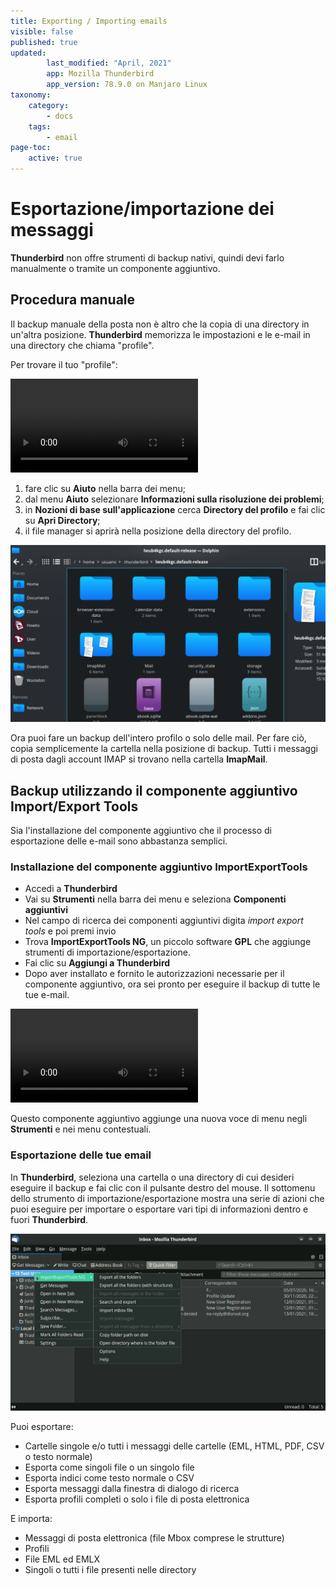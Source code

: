 ```yaml
---
title: Exporting / Importing emails
visible: false
published: true
updated:
        last_modified: "April, 2021"
        app: Mozilla Thunderbird
        app_version: 78.9.0 on Manjaro Linux
taxonomy:
    category:
        - docs
    tags:
        - email
page-toc:
    active: true
---
```


# Esportazione/importazione dei messaggi
**Thunderbird** non offre strumenti di backup nativi, quindi devi farlo manualmente o tramite un componente aggiuntivo.

## Procedura manuale
Il backup manuale della posta non è altro che la copia di una directory in un'altra posizione. **Thunderbird** memorizza le impostazioni e le e-mail in una directory che chiama "profile".

Per trovare il tuo "profile":

![](en/tb_manual_backup.mp4?resize=1024,576&loop)

1. fare clic su **Aiuto** nella barra dei menu;
2. dal menu **Aiuto** selezionare **Informazioni sulla risoluzione dei problemi**;
3. in **Nozioni di base sull'applicazione** cerca **Directory del profilo** e fai clic su **Apri Directory**;
4. il file manager si aprirà nella posizione della directory del profilo.

![](en/profile_folder.png)

Ora puoi fare un backup dell'intero profilo o solo delle mail. Per fare ciò, copia semplicemente la cartella nella posizione di backup. Tutti i messaggi di posta dagli account IMAP si trovano nella cartella **ImapMail**.

## Backup utilizzando il componente aggiuntivo Import/Export Tools

Sia l'installazione del componente aggiuntivo che il processo di esportazione delle e-mail sono abbastanza semplici.

### Installazione del componente aggiuntivo ImportExportTools

* Accedi a **Thunderbird**
* Vai su **Strumenti** nella barra dei menu e seleziona **Componenti aggiuntivi**
* Nel campo di ricerca dei componenti aggiuntivi digita _import export tools_ e poi premi invio
* Trova **ImportExportTools NG**, un piccolo software **GPL** che aggiunge strumenti di importazione/esportazione.
* Fai clic su **Aggiungi a Thunderbird**
* Dopo aver installato e fornito le autorizzazioni necessarie per il componente aggiuntivo, ora sei pronto per eseguire il backup di tutte le tue e-mail.

![](en/export_tool.mp4?resize=1024,576&loop)

Questo componente aggiuntivo aggiunge una nuova voce di menu negli **Strumenti** e nei menu contestuali.

### Esportazione delle tue email
In **Thunderbird**, seleziona una cartella o una directory di cui desideri eseguire il backup e fai clic con il pulsante destro del mouse.
Il sottomenu dello strumento di importazione/esportazione mostra una serie di azioni che puoi eseguire per importare o esportare vari tipi di informazioni dentro e fuori **Thunderbird**.

![](en/import_export_tool.png)

Puoi esportare:
   * Cartelle singole e/o tutti i messaggi delle cartelle (EML, HTML, PDF, CSV o testo normale)
   * Esporta come singoli file o un singolo file
   * Esporta indici come testo normale o CSV
   * Esporta messaggi dalla finestra di dialogo di ricerca
   * Esporta profili completi o solo i file di posta elettronica
   
E importa:
   * Messaggi di posta elettronica (file Mbox comprese le strutture)
   * Profili
   * File EML ed EMLX
   * Singoli o tutti i file presenti nelle directory
